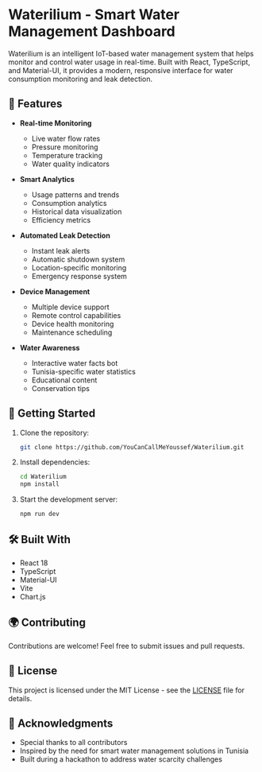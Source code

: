 # Waterilium - Smart Water Management Dashboard

Waterilium is an intelligent IoT-based water management system that helps monitor and control water usage in real-time. Built with React, TypeScript, and Material-UI, it provides a modern, responsive interface for water consumption monitoring and leak detection.

## 🌊 Features

- **Real-time Monitoring**
  - Live water flow rates
  - Pressure monitoring
  - Temperature tracking
  - Water quality indicators

- **Smart Analytics**
  - Usage patterns and trends
  - Consumption analytics
  - Historical data visualization
  - Efficiency metrics

- **Automated Leak Detection**
  - Instant leak alerts
  - Automatic shutdown system
  - Location-specific monitoring
  - Emergency response system

- **Device Management**
  - Multiple device support
  - Remote control capabilities
  - Device health monitoring
  - Maintenance scheduling

- **Water Awareness**
  - Interactive water facts bot
  - Tunisia-specific water statistics
  - Educational content
  - Conservation tips

## 🚀 Getting Started

1. Clone the repository:
   ```bash
   git clone https://github.com/YouCanCallMeYoussef/Waterilium.git
   ```

2. Install dependencies:
   ```bash
   cd Waterilium
   npm install
   ```

3. Start the development server:
   ```bash
   npm run dev
   ```

## 🛠️ Built With

- React 18
- TypeScript
- Material-UI
- Vite
- Chart.js

## 🌍 Contributing

Contributions are welcome! Feel free to submit issues and pull requests.

## 📝 License

This project is licensed under the MIT License - see the [LICENSE](LICENSE) file for details.

## 🙏 Acknowledgments

- Special thanks to all contributors
- Inspired by the need for smart water management solutions in Tunisia
- Built during a hackathon to address water scarcity challenges
